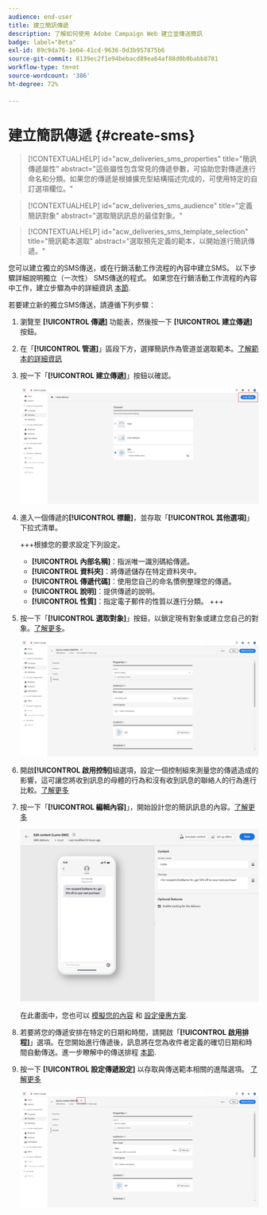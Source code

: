 ```yaml
---
audience: end-user
title: 建立簡訊傳遞
description: 了解如何使用 Adobe Campaign Web 建立並傳送簡訊
badge: label="Beta"
exl-id: 89c9da76-1e04-41cd-9636-0d3b957875b6
source-git-commit: 8139ec2f1e94bebacd89ea64af88d0b0babb8781
workflow-type: tm+mt
source-wordcount: '386'
ht-degree: 72%

---
```


# 建立簡訊傳遞 {#create-sms}

>[!CONTEXTUALHELP]
>id="acw_deliveries_sms_properties"
>title="簡訊傳遞屬性"
>abstract="這些屬性包含常見的傳遞參數，可協助您對傳遞進行命名和分類。如果您的傳遞是根據擴充型結構描述完成的，可使用特定的自訂選項欄位。"

>[!CONTEXTUALHELP]
>id="acw_deliveries_sms_audience"
>title="定義簡訊對象"
>abstract="選取簡訊訊息的最佳對象。"

>[!CONTEXTUALHELP]
>id="acw_deliveries_sms_template_selection"
>title="簡訊範本選取"
>abstract="選取預先定義的範本，以開始進行簡訊傳遞。"

您可以建立獨立的SMS傳送，或在行銷活動工作流程的內容中建立SMS。 以下步驟詳細說明獨立（一次性） SMS傳送的程式。 如果您在行銷活動工作流程的內容中工作，建立步驟為中的詳細資訊 [本節](../workflows/activities/channels.md#create-a-delivery-in-a-campaign-workflow).


若要建立新的獨立SMS傳送，請遵循下列步驟：

1. 瀏覽至 **[!UICONTROL 傳遞]** 功能表，然後按一下  **[!UICONTROL 建立傳遞]** 按鈕。

1. 在「**[!UICONTROL 管道]**」區段下方，選擇簡訊作為管道並選取範本。[了解範本的詳細資訊](../msg/delivery-template.md)

1. 按一下「**[!UICONTROL 建立傳遞]**」按鈕以確認。

   ![](assets/sms_create_1.png)

1. 進入一個傳遞的&#x200B;**[!UICONTROL 標籤]**，並存取「**[!UICONTROL 其他選項]**」下拉式清單。

   +++根據您的要求設定下列設定。
   * **[!UICONTROL 內部名稱]**：指派唯一識別碼給傳遞。
   * **[!UICONTROL 資料夾]**：將傳遞儲存在特定資料夾中。
   * **[!UICONTROL 傳遞代碼]**：使用您自己的命名慣例整理您的傳遞。
   * **[!UICONTROL 說明]**：提供傳遞的說明。
   * **[!UICONTROL 性質]**：指定電子郵件的性質以進行分類。
+++

1. 按一下「**[!UICONTROL 選取對象]**」按鈕，以鎖定現有對象或建立您自己的對象。[了解更多](../audience/about-recipients.md)。

   ![](assets/sms_create_2.png)

1. 開啟&#x200B;**[!UICONTROL 啟用控制]**&#x200B;組選項，設定一個控制組來測量您的傳遞造成的影響，這可讓您將收到訊息的母體的行為和沒有收到訊息的聯絡人的行為進行比較。[了解更多](../audience/control-group.md)

1. 按一下「**[!UICONTROL 編輯內容]**」，開始設計您的簡訊訊息的內容。[了解更多](content-sms.md)

   ![](assets/sms_create_4.png)

   在此畫面中，您也可以 [模擬您的內容](../preview-test/preview-test.md) 和 [設定優惠方案](../content/offers.md).

1. 若要將您的傳遞安排在特定的日期和時間，請開啟「**[!UICONTROL 啟用排程]**」選項。在您開始進行傳遞後，訊息將在您為收件者定義的確切日期和時間自動傳送。進一步瞭解中的傳送排程 [本節](../msg/gs-messages.md#gs-schedule).

1. 按一下 **[!UICONTROL 設定傳遞設定]** 以存取與傳送範本相關的進階選項。 [了解更多](../advanced-settings/delivery-settings.md)

   ![](assets/sms_create_3.png)
